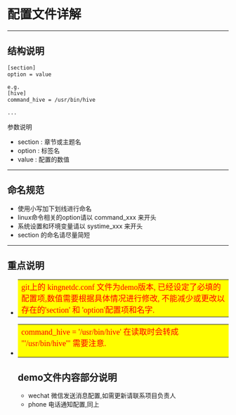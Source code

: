 # 配置文件详解
---
## 结构说明
```bash
[section]
option = value

e.g.
[hive]
command_hive = /usr/bin/hive

...
```  
参数说明  
* section : 章节或主题名
* option : 标签名
* value : 配置的数值
  
---  
## 命名规范  
* 使用小写加下划线进行命名  
* linux命令相关的option请以 command_xxx 来开头  
* 系统设置和环境变量请以 systime_xxx 来开头
* section 的命名请尽量简短  

---   

## 重点说明
* <table><tr><td bgcolor=yellow > <font color=red face="黑体" size=4> git上的 kingnetdc.conf 文件为demo版本, 已经设定了必填的配置项,数值需要根据具体情况进行修改, 不能减少或更改以存在的'section' 和 'option'配置项和名字.  </font> </td></tr></table>  
* <table><tr><td bgcolor=yellow > <font color=red face="黑体" size=4> command_hive = '/usr/bin/hive' 在读取时会转成 "'/usr/bin/hive'" 需要注意.  
</font> </td></tr></table> 

## demo文件内容部分说明  
* wechat  微信发送消息配置,如需更新请联系项目负责人
* phone  电话通知配置,同上




